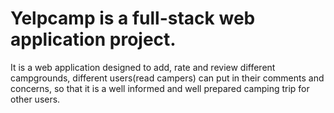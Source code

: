 # Yelpcamp is a full-stack web application project.
It is a web application designed to add, rate and review different 
campgrounds, different users(read campers) can put in their comments
and concerns, so that it is a well informed and well prepared camping 
trip for other users.
